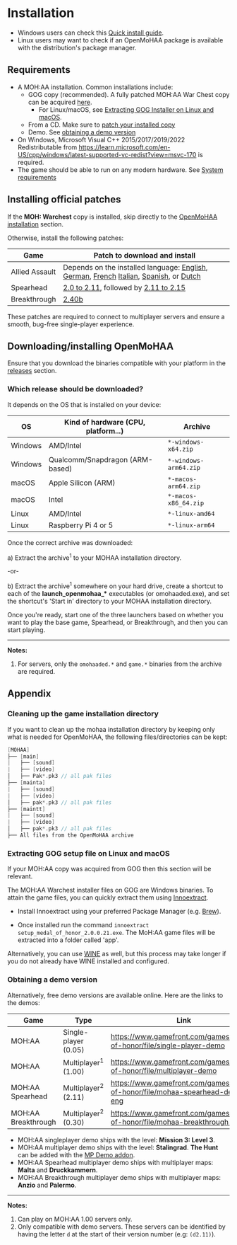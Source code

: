 # Installation

- Windows users can check this [Quick install guide](getting_started_installation_windows.md).
- Linux users may want to check if an OpenMoHAA package is available with the distribution's package manager.

## Requirements

- A MOH:AA installation. Common installations include:
  - GOG copy (recommended). A fully patched MOH:AA War Chest copy can be acquired [here](https://www.gog.com/en/game/medal_of_honor_allied_assault_war_chest).
    - For Linux/macOS, see [Extracting GOG Installer on Linux and macOS](#extracting-gog-setup-file-on-linux-and-macos).
  - From a CD. Make sure to [patch your installed copy](#installing-official-patches)
  - Demo. See [obtaining a demo version](#obtaining-a-demo-version)
- On Windows, Microsoft Visual C++ 2015/2017/2019/2022 Redistributable from https://learn.microsoft.com/en-US/cpp/windows/latest-supported-vc-redist?view=msvc-170 is required.
- The game should be able to run on any modern hardware. See [System requirements](./getting_started_requirements.md)

## Installing official patches

If the **MOH: Warchest** copy is installed, skip directly to the [OpenMoHAA installation](#downloadinginstalling) section.

Otherwise, install the following patches:

|Game           |Patch to download and install
|---------------|------------------
|Allied Assault |Depends on the installed language: [English](https://web.archive.org/web/20160229203048/http://largedownloads.ea.com/pub/patches/MOHAA_UKUS_ONLY_patch111v9safedisk.exe), [German](https://web.archive.org/web/20160229203013/http://largedownloads.ea.com/pub/patches/MOHAA_DE_ONLY_patch111v9safedisk.exe), [French](https://web.archive.org/web/20151201080806/http://largedownloads.ea.com/pub/patches/MOHAA_FR_ONLY_patch111v9safedisk.exe) [Italian](https://web.archive.org/web/20141205065317/http://largedownloads.ea.com/pub/patches/MOHAA_IT_ONLY_patch111v9safedisk.exe), [Spanish](https://web.archive.org/web/20151201080738/http://largedownloads.ea.com/pub/patches/MOHAA_ES_ONLY_patch111v9safedisk.exe), or [Dutch](https://web.archive.org/web/20151201080902/http://largedownloads.ea.com/pub/patches/MOHAA_NL_ONLY_patch111v9safedisk.exe)
|Spearhead      |[2.0 to 2.11](https://web.archive.org/web/20170130184731/ftp://ftp.ea.com/pub/ea/patches/mohaa_spearhead/mohaas_patch_20_to_211.exe), followed by [2.11 to 2.15](https://web.archive.org/web/20170130184725/ftp://ftp.ea.com/pub/ea/patches/mohaa_spearhead/MOHAAS_Patch_211_to_215.exe)
|Breakthrough   |[2.40b](https://web.archive.org/web/20160301122255/http://largedownloads.ea.com/pub/patches/medal_of_honor_allied_assault_breakthrough_patch_2_40.exe)

These patches are required to connect to multiplayer servers and ensure a smooth, bug-free single-player experience.

## Downloading/installing OpenMoHAA

Ensure that you download the binaries compatible with your platform in the [releases](https://github.com/openmoh/openmohaa/releases/latest) section.

### Which release should be downloaded?

It depends on the OS that is installed on your device:

|OS       |Kind of hardware (CPU, platform...)        |Archive
|---------|-------------------------------------------|-----------------------
|Windows  |AMD/Intel                                  |`*-windows-x64.zip`
|Windows  |Qualcomm/Snapdragon (ARM-based)            |`*-windows-arm64.zip`
|macOS    |Apple Silicon (ARM)                        |`*-macos-arm64.zip`
|macOS    |Intel                                      |`*-macos-x86_64.zip`
|Linux    |AMD/Intel                                  |`*-linux-amd64`
|Linux    |Raspberry Pi 4 or 5                        |`*-linux-arm64`

Once the correct archive was downloaded:

a) Extract the archive<sup>1</sup> to your MOHAA installation directory.

-or-

b) Extract the archive<sup>1</sup> somewhere on your hard drive, create a shortcut to each of the **launch_openmohaa_\*** executables (or omohaaded.exe), and set the shortcut's 'Start in' directory to your MOHAA installation directory.

Once you're ready, start one of the three launchers based on whether you want to play the base game, Spearhead, or Breakthrough, and then you can start playing.

----

**Notes:**

1. For servers, only the `omohaaded.*` and `game.*` binaries from the archive are required.

## Appendix

### Cleaning up the game installation directory

If you want to clean up the mohaa installation directory by keeping only what is needed for OpenMoHAA, the following files/directories can be kept:
```cpp
[MOHAA]
├── [main]
|   ├── [sound]
|   ├── [video]
│   ├── Pak*.pk3 // all pak files
├── [mainta]
|   ├── [sound]
|   ├── [video]
│   ├── pak*.pk3 // all pak files
├── [maintt]
|   ├── [sound]
|   ├── [video]
│   ├── pak*.pk3 // all pak files
├── All files from the OpenMoHAA archive
```

### Extracting GOG setup file on Linux and macOS

If your MOH:AA copy was acquired from GOG then this section will be relevant.

The MOH:AA Warchest installer files on GOG are Windows binaries. To attain the game files, you can quickly extract them using [Innoextract](https://github.com/dscharrer/innoextract). 

- Install Innoextract using your preferred Package Manager (e.g. [Brew](https://brew.sh/)). 

- Once installed run the command `innoextract setup_medal_of_honor_2.0.0.21.exe`. The MoH:AA game files will be extracted into a folder called 'app'.

Alternatively, you can use [WINE](https://www.winehq.org/) as well, but this process may take longer if you do not already have WINE installed and configured. 

### Obtaining a demo version

Alternatively, free demo versions are available online. Here are the links to the demos:

|Game                |Type                               |Link                                                                                  |
|--------------------|-----------------------------------|--------------------------------------------------------------------------------------|
|MOH:AA              | Single-player (0.05)              |https://www.gamefront.com/games/medal-of-honor/file/single-player-demo                |
|MOH:AA              | Multiplayer<sup>1</sup> (1.00)    |https://www.gamefront.com/games/medal-of-honor/file/multiplayer-demo                  |
|MOH:AA Spearhead    | Multiplayer<sup>2</sup> (2.11)    |https://www.gamefront.com/games/medal-of-honor/file/mohaa-spearhead-demo-eng          |
|MOH:AA Breakthrough | Multiplayer<sup>2</sup> (0.30)    |https://www.gamefront.com/games/medal-of-honor/file/mohaa-breakthrough-demo           |

- MOH:AA singleplayer demo ships with the level: **Mission 3: Level 3**.
- MOH:AA multiplayer demo ships with the level: **Stalingrad**. **The Hunt** can be added with the [MP Demo addon](https://www.gamefront.com/games/medal-of-honor/file/mp-demo-add-on-the-hunt). 
- MOH:AA Spearhead multiplayer demo ships with multiplayer maps: **Malta** and **Druckkammern**.
- MOH:AA Breakthrough multiplayer demo ships with multiplayer maps: **Anzio** and **Palermo**.

--------

**Notes:**

1. Can play on MOH:AA 1.00 servers only.
2. Only compatible with demo servers. These servers can be identified by having the letter `d` at the start of their version number (e.g: `(d2.11)`).
